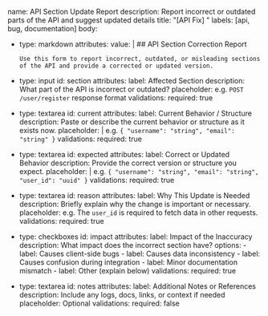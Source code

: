 name: API Section Update Report
description: Report incorrect or outdated parts of the API and suggest updated details
title: "[API Fix] <short summary of the issue>"
labels: [api, bug, documentation]
body:
  - type: markdown
    attributes:
      value: |
        ## API Section Correction Report

        Use this form to report incorrect, outdated, or misleading sections of the API and provide a corrected or updated version.

  - type: input
    id: section
    attributes:
      label: Affected Section
      description: What part of the API is incorrect or outdated?
      placeholder: e.g. `POST /user/register` response format
    validations:
      required: true

  - type: textarea
    id: current
    attributes:
      label: Current Behavior / Structure
      description: Paste or describe the current behavior or structure as it exists now.
      placeholder: |
        e.g.
        ```
        {
          "username": "string",
          "email": "string"
        }
        ```
    validations:
      required: true

  - type: textarea
    id: expected
    attributes:
      label: Correct or Updated Behavior
      description: Provide the correct version or structure you expect.
      placeholder: |
        e.g.
        ```
        {
          "username": "string",
          "email": "string",
          "user_id": "uuid"
        }
        ```
    validations:
      required: true

  - type: textarea
    id: reason
    attributes:
      label: Why This Update is Needed
      description: Briefly explain why the change is important or necessary.
      placeholder: e.g. The `user_id` is required to fetch data in other requests.
    validations:
      required: true

  - type: checkboxes
    id: impact
    attributes:
      label: Impact of the Inaccuracy
      description: What impact does the incorrect section have?
      options:
        - label: Causes client-side bugs
        - label: Causes data inconsistency
        - label: Causes confusion during integration
        - label: Minor documentation mismatch
        - label: Other (explain below)
    validations:
      required: true

  - type: textarea
    id: notes
    attributes:
      label: Additional Notes or References
      description: Include any logs, docs, links, or context if needed
      placeholder: Optional
    validations:
      required: false
